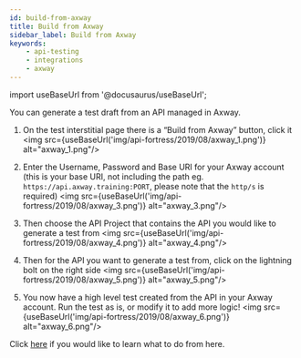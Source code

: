 ```yaml
---
id: build-from-axway
title: Build from Axway
sidebar_label: Build from Axway
keywords:
    - api-testing
    - integrations
    - axway
---
```


import useBaseUrl from '@docusaurus/useBaseUrl';

You can generate a test draft from an API managed in Axway.

1. On the test interstitial page there is a “Build from Axway” button, click it
   <img src={useBaseUrl('img/api-fortress/2019/08/axway_1.png')} alt="axway_1.png"/>

2. Enter the Username, Password and Base URI for your Axway account (this is your base URI, not including the path eg. `https://api.axway.training:PORT`, please note that the `http/s` is required)
   <img src={useBaseUrl('img/api-fortress/2019/08/axway_3.png')} alt="axway_3.png"/>

3. Then choose the API Project that contains the API you would like to generate a test from
   <img src={useBaseUrl('img/api-fortress/2019/08/axway_4.png')} alt="axway_4.png"/>

4. Then for the API you want to generate a test from, click on the lightning bolt on the right side
   <img src={useBaseUrl('img/api-fortress/2019/08/axway_5.png')} alt="axway_5.png"/>

5. You now have a high level test created from the API in your Axway account. Run the test as is, or modify it to add more logic!
   <img src={useBaseUrl('img/api-fortress/2019/08/axway_6.png')} alt="axway_6.png"/>

Click [here](/api-fortress/quick-start/test-reports) if you would like to learn what to do from here.
